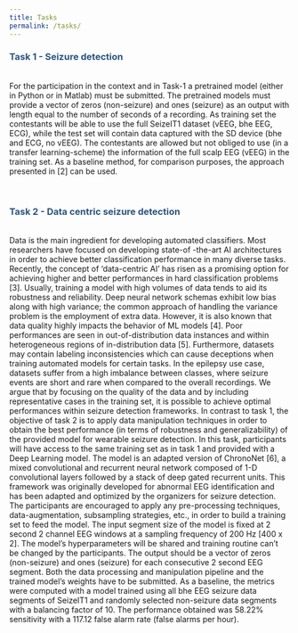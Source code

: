 ```yaml
---
title: Tasks
permalink: /tasks/
---
```


### **<span style="color:#2B547E">Task 1 - Seizure detection</span>**
\
For the participation in the context and in Task-1 a pretrained model (either in Python or in Matlab) must be submitted. The pretrained models must provide a vector of zeros (non-seizure) and ones (seizure) as an output with length equal to the number of seconds of a recording. 
As training set the contestants will be able to use the full SeizeIT1 dataset (vEEG, bhe EEG, ECG), while the test set will contain data captured with the SD device (bhe and ECG, no vEEG). The contestants are allowed but not obliged to use (in a transfer learning-scheme) the information of the full scalp EEG (vEEG) in the training set. As a baseline method, for comparison purposes, the approach presented in [2] can be used.

&nbsp;  

### **<span style="color:#2B547E">Task 2 - Data centric seizure detection</span>**
\
Data is the main ingredient for developing automated classifiers. Most researchers have focused on developing state-of -the-art AI architectures in order to achieve better classification performance in many diverse tasks. Recently, the concept of ‘data-centric AI’ has risen as a promising option for achieving higher and better performances in hard classification problems [3]. Usually, training a model with high volumes of data tends to aid its robustness and reliability. Deep neural network schemas exhibit low bias along with high variance; the common approach of handling the variance problem is the employment of extra data. However, it is also known that data quality highly impacts the behavior of ML models [4]. Poor performances are seen in out-of-distribution data instances and within heterogeneous regions of in-distribution data [5]. Furthermore, datasets may contain labeling inconsistencies which can cause deceptions when training automated models for certain tasks. In the epilepsy use case, datasets suffer from a high imbalance between classes, where seizure events are short and rare when compared to the overall recordings. We argue that by focusing on the quality of the data and by including representative cases in the training set, it is possible to achieve optimal performances within seizure detection frameworks. In contrast to task 1, the objective of task 2 is to apply data manipulation techniques in order to obtain the best performance (in terms of robustness and generalizability) of the provided model for wearable seizure detection. In this task, participants will have access to the same training set as in task 1 and provided with a Deep Learning model. The model is an adapted version of ChronoNet [6], a mixed convolutional and recurrent neural network composed of 1-D convolutional layers followed by a stack of deep gated recurrent units. This framework was originally developed for abnormal EEG identification and has been adapted and optimized by the organizers for seizure detection. The participants are encouraged to apply any pre-processing techniques, data-augmentation, subsampling strategies, etc., in order to build a training set to feed the model. The input segment size of the model is fixed at 2 second 2 channel EEG windows at a sampling frequency of 200 Hz [400 x 2]. The model’s hyperparameters will be shared and training routine can’t be changed by the participants. The output should be a vector of zeros (non-seizure) and ones (seizure) for each consecutive 2 second EEG segment. Both the data processing and manipulation pipeline and the trained model’s weights have to be submitted. As a baseline, the metrics were computed with a model trained using all bhe EEG seizure data segments of SeizeIT1 and randomly selected non-seizure data segments with a balancing factor of 10. The performance obtained was 58.22% sensitivity with a 117.12 false alarm rate (false alarms per hour).